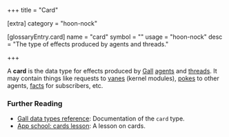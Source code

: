 +++
title = "Card"

[extra]
category = "hoon-nock"

[glossaryEntry.card]
name = "card"
symbol = ""
usage = "hoon-nock"
desc = "The type of effects produced by agents and threads."

+++

A **card** is the data type for effects produced by
[Gall](/glossary/gall) [agents](/glossary/agent) and
[threads](/glossary/thread). It may contain things like requests to
[vanes](/glossary/vane) (kernel modules),
[pokes](/glossary/poke) to other agents,
[facts](/glossary/fact) for subscribers, etc.

### Further Reading

- [Gall data types reference](/system/kernel/gall/reference/data-types#cardagent):
  Documentation of the `card` type.
- [App school: cards lesson](/courses/app-school/5-cards): A lesson on cards.
